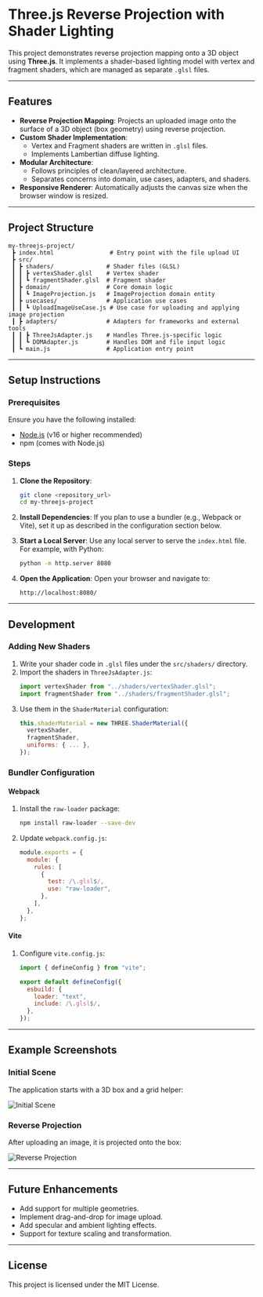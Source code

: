 # Three.js Reverse Projection with Shader Lighting

This project demonstrates reverse projection mapping onto a 3D object using **Three.js**. It implements a shader-based lighting model with vertex and fragment shaders, which are managed as separate `.glsl` files.

---

## Features

- **Reverse Projection Mapping**: Projects an uploaded image onto the surface of a 3D object (box geometry) using reverse projection.
- **Custom Shader Implementation**:
  - Vertex and Fragment shaders are written in `.glsl` files.
  - Implements Lambertian diffuse lighting.
- **Modular Architecture**:
  - Follows principles of clean/layered architecture.
  - Separates concerns into domain, use cases, adapters, and shaders.
- **Responsive Renderer**: Automatically adjusts the canvas size when the browser window is resized.

---

## Project Structure

```
my-threejs-project/
 ┣ index.html                # Entry point with the file upload UI
 ┣ src/
 ┃ ┣ shaders/               # Shader files (GLSL)
 ┃ ┃ ┣ vertexShader.glsl    # Vertex shader
 ┃ ┃ ┗ fragmentShader.glsl  # Fragment shader
 ┃ ┣ domain/                # Core domain logic
 ┃ ┃ ┗ ImageProjection.js   # ImageProjection domain entity
 ┃ ┣ usecases/              # Application use cases
 ┃ ┃ ┗ UploadImageUseCase.js # Use case for uploading and applying image projection
 ┃ ┣ adapters/              # Adapters for frameworks and external tools
 ┃ ┃ ┣ ThreeJsAdapter.js    # Handles Three.js-specific logic
 ┃ ┃ ┗ DOMAdapter.js        # Handles DOM and file input logic
 ┃ ┗ main.js                # Application entry point
```

---

## Setup Instructions

### Prerequisites

Ensure you have the following installed:

- [Node.js](https://nodejs.org/) (v16 or higher recommended)
- npm (comes with Node.js)

### Steps

1. **Clone the Repository**:
   ```bash
   git clone <repository_url>
   cd my-threejs-project
   ```

2. **Install Dependencies**:
   If you plan to use a bundler (e.g., Webpack or Vite), set it up as described in the configuration section below.

3. **Start a Local Server**:
   Use any local server to serve the `index.html` file. For example, with Python:
   ```bash
   python -m http.server 8080
   ```

4. **Open the Application**:
   Open your browser and navigate to:
   ```
   http://localhost:8080/
   ```

---

## Development

### Adding New Shaders

1. Write your shader code in `.glsl` files under the `src/shaders/` directory.
2. Import the shaders in `ThreeJsAdapter.js`:
   ```javascript
   import vertexShader from "../shaders/vertexShader.glsl";
   import fragmentShader from "../shaders/fragmentShader.glsl";
   ```
3. Use them in the `ShaderMaterial` configuration:
   ```javascript
   this.shaderMaterial = new THREE.ShaderMaterial({
     vertexShader,
     fragmentShader,
     uniforms: { ... },
   });
   ```

### Bundler Configuration

#### Webpack

1. Install the `raw-loader` package:
   ```bash
   npm install raw-loader --save-dev
   ```

2. Update `webpack.config.js`:
   ```javascript
   module.exports = {
     module: {
       rules: [
         {
           test: /\.glsl$/,
           use: "raw-loader",
         },
       ],
     },
   };
   ```

#### Vite

1. Configure `vite.config.js`:
   ```javascript
   import { defineConfig } from "vite";

   export default defineConfig({
     esbuild: {
       loader: "text",
       include: /\.glsl$/,
     },
   });
   ```

---

## Example Screenshots

### Initial Scene

The application starts with a 3D box and a grid helper:

![Initial Scene](screenshot-initial.png)

### Reverse Projection

After uploading an image, it is projected onto the box:

![Reverse Projection](screenshot-projection.png)

---

## Future Enhancements

- Add support for multiple geometries.
- Implement drag-and-drop for image upload.
- Add specular and ambient lighting effects.
- Support for texture scaling and transformation.

---

## License

This project is licensed under the MIT License.
